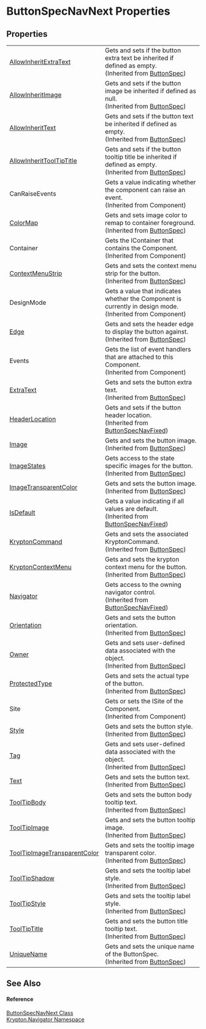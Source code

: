 # ButtonSpecNavNext Properties




## Properties
<table>
<tr>
<td><a href="883f30ee-16a3-53ee-2d84-37e05c759573.md">AllowInheritExtraText</a></td>
<td>Gets and sets if the button extra text be inherited if defined as empty.<br />(Inherited from <a href="5c226624-9ac8-d7c9-8a8d-31d5ff115dbd.md">ButtonSpec</a>)</td></tr>
<tr>
<td><a href="d0607dea-e076-56d0-6395-1c3d8bf0e913.md">AllowInheritImage</a></td>
<td>Gets and sets if the button image be inherited if defined as null.<br />(Inherited from <a href="5c226624-9ac8-d7c9-8a8d-31d5ff115dbd.md">ButtonSpec</a>)</td></tr>
<tr>
<td><a href="0a954cc5-6362-07c2-90dc-90ad3b9222aa.md">AllowInheritText</a></td>
<td>Gets and sets if the button text be inherited if defined as empty.<br />(Inherited from <a href="5c226624-9ac8-d7c9-8a8d-31d5ff115dbd.md">ButtonSpec</a>)</td></tr>
<tr>
<td><a href="41db59af-e93c-64be-5b13-8753aa5fd0ce.md">AllowInheritToolTipTitle</a></td>
<td>Gets and sets if the button tooltip title be inherited if defined as empty.<br />(Inherited from <a href="5c226624-9ac8-d7c9-8a8d-31d5ff115dbd.md">ButtonSpec</a>)</td></tr>
<tr>
<td>CanRaiseEvents</td>
<td>Gets a value indicating whether the component can raise an event.<br />(Inherited from Component)</td></tr>
<tr>
<td><a href="b2a5efca-5914-f39f-9bf3-3b7a92621107.md">ColorMap</a></td>
<td>Gets and sets image color to remap to container foreground.<br />(Inherited from <a href="5c226624-9ac8-d7c9-8a8d-31d5ff115dbd.md">ButtonSpec</a>)</td></tr>
<tr>
<td>Container</td>
<td>Gets the IContainer that contains the Component.<br />(Inherited from Component)</td></tr>
<tr>
<td><a href="03f30262-4eff-8697-3456-145df4e5c85b.md">ContextMenuStrip</a></td>
<td>Gets and sets the context menu strip for the button.<br />(Inherited from <a href="5c226624-9ac8-d7c9-8a8d-31d5ff115dbd.md">ButtonSpec</a>)</td></tr>
<tr>
<td>DesignMode</td>
<td>Gets a value that indicates whether the Component is currently in design mode.<br />(Inherited from Component)</td></tr>
<tr>
<td><a href="5850f6f3-08d1-73f6-d12a-299686402b5f.md">Edge</a></td>
<td>Gets and sets the header edge to display the button against.<br />(Inherited from <a href="5c226624-9ac8-d7c9-8a8d-31d5ff115dbd.md">ButtonSpec</a>)</td></tr>
<tr>
<td>Events</td>
<td>Gets the list of event handlers that are attached to this Component.<br />(Inherited from Component)</td></tr>
<tr>
<td><a href="ca8ef515-fb22-763c-7a1d-0d2f9af97d66.md">ExtraText</a></td>
<td>Gets and sets the button extra text.<br />(Inherited from <a href="5c226624-9ac8-d7c9-8a8d-31d5ff115dbd.md">ButtonSpec</a>)</td></tr>
<tr>
<td><a href="083617fa-16c7-17bd-119e-ddd18276d8bf.md">HeaderLocation</a></td>
<td>Gets and sets if the button header location.<br />(Inherited from <a href="40fb1a2b-aa74-3329-d800-8c6797a116b0.md">ButtonSpecNavFixed</a>)</td></tr>
<tr>
<td><a href="1630bbad-ed2f-da43-a2b2-7e25cb73a66f.md">Image</a></td>
<td>Gets and sets the button image.<br />(Inherited from <a href="5c226624-9ac8-d7c9-8a8d-31d5ff115dbd.md">ButtonSpec</a>)</td></tr>
<tr>
<td><a href="1b991cd9-e6c0-3aaa-5829-2c347bf7470f.md">ImageStates</a></td>
<td>Gets access to the state specific images for the button.<br />(Inherited from <a href="5c226624-9ac8-d7c9-8a8d-31d5ff115dbd.md">ButtonSpec</a>)</td></tr>
<tr>
<td><a href="9079313d-286d-a93b-1a80-2cf66e18bc93.md">ImageTransparentColor</a></td>
<td>Gets and sets the button image.<br />(Inherited from <a href="5c226624-9ac8-d7c9-8a8d-31d5ff115dbd.md">ButtonSpec</a>)</td></tr>
<tr>
<td><a href="7b7330c8-1b3a-0b42-88b1-214a436bb728.md">IsDefault</a></td>
<td>Gets a value indicating if all values are default.<br />(Inherited from <a href="40fb1a2b-aa74-3329-d800-8c6797a116b0.md">ButtonSpecNavFixed</a>)</td></tr>
<tr>
<td><a href="1223fb0d-0cfd-6464-ba81-5476f195d92c.md">KryptonCommand</a></td>
<td>Gets and sets the associated KryptonCommand.<br />(Inherited from <a href="5c226624-9ac8-d7c9-8a8d-31d5ff115dbd.md">ButtonSpec</a>)</td></tr>
<tr>
<td><a href="d81e7624-f6f2-5b29-7316-67bf09071cd2.md">KryptonContextMenu</a></td>
<td>Gets and sets the krypton context menu for the button.<br />(Inherited from <a href="5c226624-9ac8-d7c9-8a8d-31d5ff115dbd.md">ButtonSpec</a>)</td></tr>
<tr>
<td><a href="c59b9d26-e355-5919-bf4d-624e16788c98.md">Navigator</a></td>
<td>Gets access to the owning navigator control.<br />(Inherited from <a href="40fb1a2b-aa74-3329-d800-8c6797a116b0.md">ButtonSpecNavFixed</a>)</td></tr>
<tr>
<td><a href="8418106d-ae6a-3432-380f-07b83bf1d3e1.md">Orientation</a></td>
<td>Gets and sets the button orientation.<br />(Inherited from <a href="5c226624-9ac8-d7c9-8a8d-31d5ff115dbd.md">ButtonSpec</a>)</td></tr>
<tr>
<td><a href="3b8f3997-6b08-1db9-cc18-c5a718a4469d.md">Owner</a></td>
<td>Gets and sets user-defined data associated with the object.<br />(Inherited from <a href="5c226624-9ac8-d7c9-8a8d-31d5ff115dbd.md">ButtonSpec</a>)</td></tr>
<tr>
<td><a href="da16b684-2413-d73d-321a-eea7d4f7a223.md">ProtectedType</a></td>
<td>Gets and sets the actual type of the button.<br />(Inherited from <a href="5c226624-9ac8-d7c9-8a8d-31d5ff115dbd.md">ButtonSpec</a>)</td></tr>
<tr>
<td>Site</td>
<td>Gets or sets the ISite of the Component.<br />(Inherited from Component)</td></tr>
<tr>
<td><a href="3bb74c5e-936b-ca07-8c0c-27b189dd691b.md">Style</a></td>
<td>Gets and sets the button style.<br />(Inherited from <a href="5c226624-9ac8-d7c9-8a8d-31d5ff115dbd.md">ButtonSpec</a>)</td></tr>
<tr>
<td><a href="d46c1b4a-619d-6693-e2c9-dea33bf4e544.md">Tag</a></td>
<td>Gets and sets user-defined data associated with the object.<br />(Inherited from <a href="5c226624-9ac8-d7c9-8a8d-31d5ff115dbd.md">ButtonSpec</a>)</td></tr>
<tr>
<td><a href="fa069c6b-b5bc-8460-7965-94a5796b90df.md">Text</a></td>
<td>Gets and sets the button text.<br />(Inherited from <a href="5c226624-9ac8-d7c9-8a8d-31d5ff115dbd.md">ButtonSpec</a>)</td></tr>
<tr>
<td><a href="1ff7b088-b8e7-a691-7342-baa2ec4f4a7d.md">ToolTipBody</a></td>
<td>Gets and sets the button body tooltip text.<br />(Inherited from <a href="5c226624-9ac8-d7c9-8a8d-31d5ff115dbd.md">ButtonSpec</a>)</td></tr>
<tr>
<td><a href="027f649b-400e-bb77-b3f0-4dd89c71a0f1.md">ToolTipImage</a></td>
<td>Gets and sets the button tooltip image.<br />(Inherited from <a href="5c226624-9ac8-d7c9-8a8d-31d5ff115dbd.md">ButtonSpec</a>)</td></tr>
<tr>
<td><a href="f1337e31-dcd1-3d5d-3841-77448adfd009.md">ToolTipImageTransparentColor</a></td>
<td>Gets and sets the tooltip image transparent color.<br />(Inherited from <a href="5c226624-9ac8-d7c9-8a8d-31d5ff115dbd.md">ButtonSpec</a>)</td></tr>
<tr>
<td><a href="dc7f3a24-f02a-3696-ba70-5c3093efdf30.md">ToolTipShadow</a></td>
<td>Gets and sets the tooltip label style.<br />(Inherited from <a href="5c226624-9ac8-d7c9-8a8d-31d5ff115dbd.md">ButtonSpec</a>)</td></tr>
<tr>
<td><a href="586360ac-5b04-ca75-fd9a-bc134a2e0099.md">ToolTipStyle</a></td>
<td>Gets and sets the tooltip label style.<br />(Inherited from <a href="5c226624-9ac8-d7c9-8a8d-31d5ff115dbd.md">ButtonSpec</a>)</td></tr>
<tr>
<td><a href="6f1e7246-6a68-3211-1377-a57728fced05.md">ToolTipTitle</a></td>
<td>Gets and sets the button title tooltip text.<br />(Inherited from <a href="5c226624-9ac8-d7c9-8a8d-31d5ff115dbd.md">ButtonSpec</a>)</td></tr>
<tr>
<td><a href="65c886d1-9c54-67bd-52ed-ca68ae0a6abf.md">UniqueName</a></td>
<td>Gets and sets the unique name of the ButtonSpec.<br />(Inherited from <a href="5c226624-9ac8-d7c9-8a8d-31d5ff115dbd.md">ButtonSpec</a>)</td></tr>
</table>

## See Also


#### Reference
<a href="12d9c561-cdb8-af8a-2e92-08a2546b336e.md">ButtonSpecNavNext Class</a>  
<a href="a21ac074-d119-3dc6-bd1c-d3a12c0128bc.md">Krypton.Navigator Namespace</a>  
